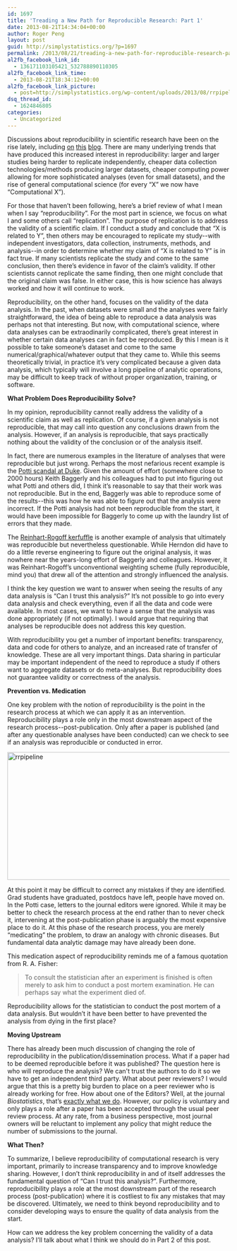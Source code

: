 ```yaml
---
id: 1697
title: 'Treading a New Path for Reproducible Research: Part 1'
date: 2013-08-21T14:34:04+00:00
author: Roger Peng
layout: post
guid: http://simplystatistics.org/?p=1697
permalink: /2013/08/21/treading-a-new-path-for-reproducible-research-part-1/
al2fb_facebook_link_id:
  - 136171103105421_532788890110305
al2fb_facebook_link_time:
  - 2013-08-21T18:34:12+00:00
al2fb_facebook_link_picture:
  - post=http://simplystatistics.org/wp-content/uploads/2013/08/rrpipeline-1024x463.png
dsq_thread_id:
  - 1624846805
categories:
  - Uncategorized
---
```

<p dir="ltr">
  Discussions about reproducibility in scientific research have been on the rise lately, including <a href="http://simplystatistics.org/2013/07/09/repost-preventing-errors-through-reproducibility/">on</a> <a href="http://simplystatistics.org/2013/04/30/reproducibility-and-reciprocity/">this</a> <a href="http://simplystatistics.org/2011/12/02/reproducible-research-in-computational-science/">blog</a>. There are many underlying trends that have produced this increased interest in reproducibility: larger and larger studies being harder to replicate independently, cheaper data collection technologies/methods producing larger datasets, cheaper computing power allowing for more sophisticated analyses (even for small datasets), and the rise of general computational science (for every “X” we now have “Computational X”).
</p>

For those that haven’t been following, here’s a brief review of what I mean when I say “reproducibility”. For the most part in science, we focus on what I and some others call “replication”. The purpose of replication is to address the validity of a scientific claim. If I conduct a study and conclude that “X is related to Y”, then others may be encouraged to replicate my study--with independent investigators, data collection, instruments, methods, and analysis--in order to determine whether my claim of “X is related to Y” is in fact true. If many scientists replicate the study and come to the same conclusion, then there’s evidence in favor of the claim’s validity. If other scientists cannot replicate the same finding, then one might conclude that the original claim was false. In either case, this is how science has always worked and how it will continue to work.

<p dir="ltr">
  Reproducibility, on the other hand, focuses on the validity of the data analysis. In the past, when datasets were small and the analyses were fairly straightforward, the idea of being able to reproduce a data analysis was perhaps not that interesting. But now, with computational science, where data analyses can be extraodinarily complicated, there’s great interest in whether certain data analyses can in fact be reproduced. By this I mean is it possible to take someone’s dataset and come to the same numerical/graphical/whatever output that they came to. While this seems theoretically trivial, in practice it’s very complicated because a given data analysis, which typically will involve a long pipeline of analytic operations, may be difficult to keep track of without proper organization, training, or software.
</p>

**What Problem Does Reproducibility Solve?**

<p dir="ltr">
  In my opinion, reproducibility cannot really address the validity of a scientific claim as well as replication. Of course, if a given analysis is not reproducible, that may call into question any conclusions drawn from the analysis. However, if an analysis is reproducible, that says practically nothing about the validity of the conclusion or of the analysis itself.
</p>

<p dir="ltr">
  In fact, there are numerous examples in the literature of analyses that were reproducible but just wrong. Perhaps the most nefarious recent example is the <a href="http://simplystatistics.org/2012/02/27/the-duke-saga-starter-set/">Potti scandal at Duke</a>. Given the amount of effort (somewhere close to 2000 hours) Keith Baggerly and his colleagues had to put into figuring out what Potti and others did, I think it’s reasonable to say that their work was not reproducible. But in the end, Baggerly was able to reproduce some of the results--this was how he was able to figure out that the analysis were incorrect. If the Potti analysis had not been reproducible from the start, it would have been impossible for Baggerly to come up with the laundry list of errors that they made.
</p>

<p dir="ltr">
  The <a href="http://simplystatistics.org/2013/04/21/nevins-potti-reinhart-rogoff/">Reinhart-Rogoff kerfuffle</a> is another example of analysis that ultimately was reproducible but nevertheless questionable. While Herndon did have to do a little reverse engineering to figure out the original analysis, it was nowhere near the years-long effort of Baggerly and colleagues. However, it was Reinhart-Rogoff’s unconventional weighting scheme (fully reproducible, mind you) that drew all of the attention and strongly influenced the analysis.
</p>

<p dir="ltr">
  I think the key question we want to answer when seeing the results of any data analysis is “Can I trust this analysis?” It’s not possible to go into every data analysis and check everything, even if all the data and code were available. In most cases, we want to have a sense that the analysis was done appropriately (if not optimally). I would argue that requiring that analyses be reproducible does not address this key question.
</p>

With reproducibility you get a number of important benefits: transparency, data and code for others to analyze, and an increased rate of transfer of knowledge. These are all very important things. Data sharing in particular may be important independent of the need to reproduce a study if others want to aggregate datasets or do meta-analyses. But reproducibility does not guarantee validity or correctness of the analysis.

**Prevention vs. Medication**

<p dir="ltr">
  One key problem with the notion of reproducibility is the point in the research process at which we can apply it as an intervention. Reproducibility plays a role only in the most downstream aspect of the research process--post-publication. Only after a paper is published (and after any questionable analyses have been conducted) can we check to see if an analysis was reproducible or conducted in error.
</p>

<p dir="ltr">
  <a href="http://simplystatistics.org/wp-content/uploads/2013/08/rrpipeline.png"><img class="alignright size-large wp-image-1705" alt="rrpipeline" src="http://simplystatistics.org/wp-content/uploads/2013/08/rrpipeline-1024x463.png" width="640" height="289" srcset="http://simplystatistics.org/wp-content/uploads/2013/08/rrpipeline-300x135.png 300w, http://simplystatistics.org/wp-content/uploads/2013/08/rrpipeline-1024x463.png 1024w" sizes="(max-width: 640px) 100vw, 640px" /></a>
</p>

<p dir="ltr">
  At this point it may be difficult to correct any mistakes if they are identified. Grad students have graduated, postdocs have left, people have moved on. In the Potti case, letters to the journal editors were ignored. While it may be better to check the research process at the end rather than to never check it, intervening at the post-publication phase is arguably the most expensive place to do it. At this phase of the research process, you are merely “medicating” the problem, to draw an analogy with chronic diseases. But fundamental data analytic damage may have already been done.
</p>

<p dir="ltr">
  This medication aspect of reproducibility reminds me of a famous quotation from R. A. Fisher:
</p>

> To consult the statistician after an experiment is finished is often merely to ask him to conduct a post mortem examination. He can perhaps say what the experiment died of.

<p dir="ltr">
  Reproducibility allows for the statistician to conduct the post mortem of a data analysis. But wouldn’t it have been better to have prevented the analysis from dying in the first place?
</p>

<p dir="ltr">
  <strong>Moving Upstream</strong>
</p>

<p dir="ltr">
  There has already been much discussion of changing the role of reproducibility in the publication/dissemination process. What if a paper had to be deemed reproducible before it was published? The question here is who will reproduce the analysis? We can't trust the authors to do it so we have to get an independent third party. What about peer reviewers? I would argue that this is a pretty big burden to place on a peer reviewer who is already working for free. How about one of the Editors? Well, at the journal <em>Biostatistics</em>, that’s <a href="http://biostatistics.oxfordjournals.org/content/10/3/405.long">exactly what we do</a>. However, our policy is voluntary and only plays a role after a paper has been accepted through the usual peer review process. At any rate, from a business perspective, most journal owners will be reluctant to implement any policy that might reduce the number of submissions to the journal.
</p>

**What Then?**

<p dir="ltr">
  To summarize, I believe reproducibility of computational research is very important, primarily to increase transparency and to improve knowledge sharing. However, I don’t think reproducibility in and of itself addresses the fundamental question of “Can I trust this analysis?”. Furthermore, reproducibility plays a role at the most downstream part of the research process (post-publication) where it is costliest to fix any mistakes that may be discovered. Ultimately, we need to think beyond reproducibility and to consider developing ways to ensure the quality of data analysis from the start.
</p>

<p dir="ltr">
  How can we address the key problem concerning the validity of a data analysis? I’ll talk about what I think we should do in Part 2 of this post.
</p>